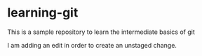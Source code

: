 # learning-git
This is a sample repository to learn the intermediate basics of git

I am adding an edit in order to create an unstaged change.
